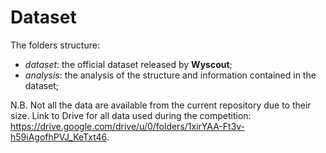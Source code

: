 # Dataset

The folders structure:

- *dataset*: the official dataset released by **Wyscout**;
- *analysis*: the analysis of the structure and information contained in the dataset; 

N.B. Not all the data are available from the current repository due to their size. Link to Drive for all data used during 
the competition: https://drive.google.com/drive/u/0/folders/1xirYAA-Ft3v-h59iAgofhPVJ_KeTxt46.